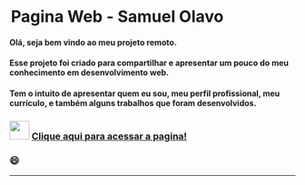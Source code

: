 ﻿# <img src="C:\Users\samue\Desktop\Projeto\Imagens\CabecaSam.png" style="zoom:15%;" />Pagina Web - Samuel Olavo 



#### Olá, seja bem vindo ao meu projeto remoto.  

####  

#### Esse projeto foi criado para compartilhar e apresentar um pouco do meu conhecimento em desenvolvimento web.

#### Tem o intuito de apresentar quem eu sou, meu perfil profissional, meu currículo, e também alguns trabalhos que foram desenvolvidos.





### <img src="https://media.giphy.com/media/d8cFOb7rJCBu0bCaQR/giphy.gif" width="35" height="33"/> <a href="https://samuelolavo.github.io/samuelolavo" target="_self">Clique aqui para acessar a pagina! </a>



### :smile:


------

